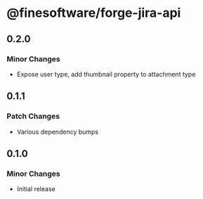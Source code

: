 # @finesoftware/forge-jira-api

## 0.2.0

### Minor Changes

-   Expose user type, add thumbnail property to attachment type

## 0.1.1

### Patch Changes

-   Various dependency bumps

## 0.1.0

### Minor Changes

-   Initial release
